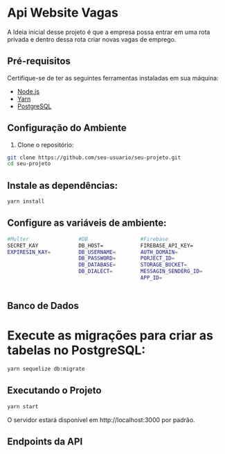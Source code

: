 # Api Website Vagas

<p>
  A Ideia inicial desse projeto é que a empresa possa entrar em uma rota privada e dentro dessa rota criar novas vagas de emprego. 
</p>

## Pré-requisitos
Certifique-se de ter as seguintes ferramentas instaladas em sua máquina:

- [Node.js](https://nodejs.org/)
- [Yarn](https://yarnpkg.com/)
- [PostgreSQL](https://www.postgresql.org/)

## Configuração do Ambiente

1. Clone o repositório:

```bash
git clone https://github.com/seu-usuario/seu-projeto.git
cd seu-projeto
````

## Instale as dependências:
```bash
yarn install
````
## Configure as variáveis de ambiente:
```bash
#Multer                #DB                 #Firebase
SECRET_KAY             DB_HOST=            FIREBASE_API_KEY=
EXPIRESIN_KAY=         DB_USERNAME=        AUTH_DOMAIN=
                       DB_PASSWORD=        PORJECT_ID=
                       DB_DATABASE=        STORAGE_BUCKET=
                       DB_DIALECT=         MESSAGIN_SENDERG_ID=
                                           APP_ID= 
                                    
````

## Banco de Dados
# Execute as migrações para criar as tabelas no PostgreSQL:
```bash
yarn sequelize db:migrate
````

## Executando o Projeto
```bash
yarn start
````

<p>O servidor estará disponível em http://localhost:3000 por padrão.</p>

## Endpoints da API













